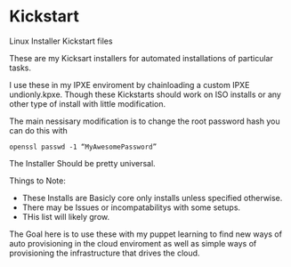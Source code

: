 # Kickstart
Linux Installer Kickstart files

These are my Kicksart installers for automated installations of particular tasks.

I use these in my IPXE enviroment by chainloading a custom IPXE undionly.kpxe.
Though these Kickstarts should work on ISO installs or any other type of install with little modification.

The main nessisary modification is to change the root password hash you can do this with

	openssl passwd -1 “MyAwesomePassword”

The Installer Should be pretty universal.

Things to Note:
  * These Installs are Basicly core only installs unless specified otherwise.
  * There may be Issues or incompatabilitys with some setups.
  * THis list will likely grow.

The Goal here is to use these with my puppet learning to find new ways of auto provisioning in the cloud enviroment as well as simple ways of provisioning the infrastructure that drives the cloud.
